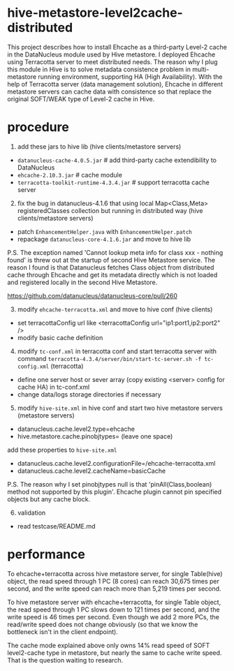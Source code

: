 # hive-metastore-level2cache-distributed

This project describes how to install Ehcache as a third-party Level-2 cache in the DataNucleus module used by Hive metastore. I deployed Ehcache using Terracotta server to meet distributed needs. The reason why I plug this module in Hive is to solve metadata consistence problem in multi-metastore running environment, supporting HA (High Availability). With the help of  Terracotta server (data management solution), Ehcache in different metastore servers can cache data with consistence so that replace the original SOFT/WEAK type of Level-2 cache in Hive.

# procedure

1. add these jars to hive lib (hive clients/metastore servers)

  * `datanucleus-cache-4.0.5.jar`  # add third-party cache extendibility to DataNucleus
  * `ehcache-2.10.3.jar`  # cache module
  * `terracotta-toolkit-runtime-4.3.4.jar`  # support terracotta cache server
  
2. fix the bug in datanucleus-4.1.6 that using local Map\<Class,Meta\> registeredClasses collection but running in distributed way (hive clients/metastore servers)

  * patch `EnhancementHelper.java` with `EnhancementHelper.patch`
  * repackage `datanucleus-core-4.1.6.jar` and move to hive lib

P.S. The exception named 'Cannot lookup meta info for class xxx - nothing found' is threw out at the startup of second Hive Metastore service. The reason I found is that Datanucleus fetches Class object from distributed cache through Ehcache and get its metadata directly which is not loaded and registered locally in the second Hive Metastore.

https://github.com/datanucleus/datanucleus-core/pull/260

3. modify `ehcache-terracotta.xml` and move to hive conf (hive clients)

  * set terracottaConfig url like \<terracottaConfig url="ip1:port1,ip2:port2" /\>
  * modify basic cache definition 

4. modify `tc-conf.xml` in terracotta conf and start terracotta server with command `terracotta-4.3.4/server/bin/start-tc-server.sh -f tc-config.xml` (terracotta)

  * define one server host or sever array (copy existing \<server\> config for cache HA) in tc-conf.xml
  * change data/logs storage directories if necessary

5. modify `hive-site.xml` in hive conf and start two hive metastore servers (metastore servers)

  * datanucleus.cache.level2.type=ehcache
  * hive.metastore.cache.pinobjtypes= (leave one space)
  
  add these properties to `hive-site.xml`
  
  * datanucleus.cache.level2.configurationFile=/ehcache-terracotta.xml
  * datanucleus.cache.level2.cacheName=basicCache
  
P.S. The reason why I set pinobjtypes null is that 'pinAll(Class,boolean) method not supported by this plugin'. Ehcache plugin cannot pin specified objects but any cache block.
  
6. validation

  * read testcase/README.md

# performance

To ehcache+terracotta across hive metastore server, for single Table(hive) object, the read speed through 1 PC (8 cores) can reach 30,675 times per second, and the write speed can reach more than 5,219 times per second.

To hive metastore server with ehcache+terracotta, for single Table object, the read speed through 1 PC slows down to 121 times per second, and the write speed is 46 times per second. Even though we add 2 more PCs, the read/write speed does not change obviously (so that we know the bottleneck isn't in the client endpoint).

The cache mode explained above only owns 14% read speed of SOFT level2-cache type in metastore, but nearly the same to cache write speed. That is the question waiting to research.
